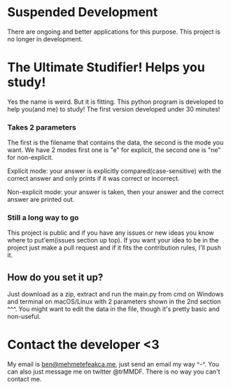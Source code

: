 # Suspended Development
There are ongoing and better applications for this purpose. This project is no longer in development. 


# The Ultimate Studifier! Helps you study!
  Yes the name is weird. But it is fitting. This python program is developed to help you(and me) to study! The first version developed under 30 minutes!
### Takes 2 parameters
  The first is the filename that contains the data, the second is the mode you want. We have 2 modes first one is "e" for explicit, the second one is "ne" for non-explicit.

  Explicit mode: your answer is explicitly compared(case-sensitive) with the correct answer and only prints if it was correct or incorrect.

  Non-explicit mode: your answer is taken, then your answer and the correct answer are printed out.
### Still a long way to go
  This project is public and if you have any issues or new ideas you know where to put'em(issues section up top). If you want your idea to be in the project just make a pull request and if it fits the contribution rules, I'll push it.
## How do you set it up?
  Just download as a zip, extract and run the main.py from cmd on Windows and terminal on macOS/Linux with 2 parameters shown in the 2nd section ^^^. You might want to edit the data in the file, though it's pretty basic and non-useful.

# Contact the developer <3
  My email is ben@mehmetefeakca.me, just send an email my way ^-^. You can also just message me on twitter @trMMDF. There is no way you can't contact me.
